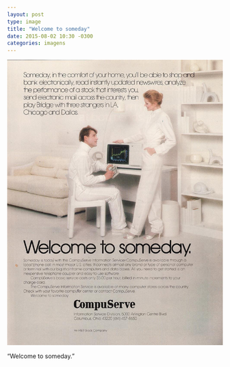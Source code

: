 ```yaml
---
layout: post
type: image
title: "Welcome to someday"
date: 2015-08-02 10:30 -0300
categories: imagens
---
```

![Anúncio de revista, folha inteira, da CompuServe. Homem sentado em frente a um computador olha para mulher, ambos vestidos de branco em um ambiente também branco, emanando futurismo. No texto maior, “Welcome to someday”.](/assets/2015/tumblr_nshg0puIBc1qzoyz8o1_1280.jpg)

“Welcome to someday.”